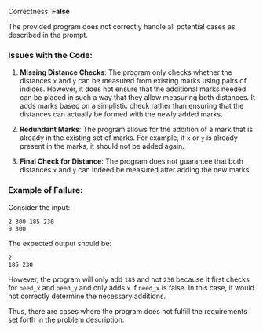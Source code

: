 Correctness: **False**

The provided program does not correctly handle all potential cases as described in the prompt. 

### Issues with the Code:

1. **Missing Distance Checks**: The program only checks whether the distances `x` and `y` can be measured from existing marks using pairs of indices. However, it does not ensure that the additional marks needed can be placed in such a way that they allow measuring both distances. It adds marks based on a simplistic check rather than ensuring that the distances can actually be formed with the newly added marks.

2. **Redundant Marks**: The program allows for the addition of a mark that is already in the existing set of marks. For example, if `x` or `y` is already present in the marks, it should not be added again.

3. **Final Check for Distance**: The program does not guarantee that both distances `x` and `y` can indeed be measured after adding the new marks.

### Example of Failure:
Consider the input:
```
2 300 185 230
0 300
```
The expected output should be:
```
2
185 230
```
However, the program will only add `185` and not `230` because it first checks for `need_x` and `need_y` and only adds `x` if `need_x` is false. In this case, it would not correctly determine the necessary additions.

Thus, there are cases where the program does not fulfill the requirements set forth in the problem description.